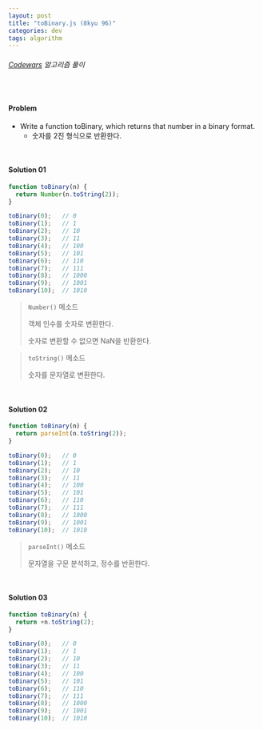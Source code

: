 ```yaml
---
layout: post
title: "toBinary.js (8kyu 96)"
categories: dev
tags: algorithm
---
```


###### [Codewars](https://www.codewars.com) 알고리즘 풀이

<br>

#### Problem

- Write a function toBinary, which returns that number in a binary format.
  - 숫자를 2진 형식으로 반환한다.

<br>

#### Solution 01

```js
function toBinary(n) {
  return Number(n.toString(2));
}

toBinary(0);   // 0
toBinary(1);   // 1
toBinary(2);   // 10
toBinary(3);   // 11
toBinary(4);   // 100
toBinary(5);   // 101
toBinary(6);   // 110
toBinary(7);   // 111
toBinary(8);   // 1000
toBinary(9);   // 1001
toBinary(10);  // 1010
```

> `Number()` 메소드
>
> 객체 인수를 숫자로 변환한다.
>
> 숫자로 변환할 수 없으면 NaN을 반환한다.

> `toString()` 메소드
>
> 숫자를 문자열로 변환한다.

<br>

#### Solution 02

```js
function toBinary(n) {
  return parseInt(n.toString(2));
}

toBinary(0);   // 0
toBinary(1);   // 1
toBinary(2);   // 10
toBinary(3);   // 11
toBinary(4);   // 100
toBinary(5);   // 101
toBinary(6);   // 110
toBinary(7);   // 111
toBinary(8);   // 1000
toBinary(9);   // 1001
toBinary(10);  // 1010
```

> `parseInt()` 메소드
>
> 문자열을 구문 분석하고, 정수를 반환한다.

<br>

#### Solution 03

```js
function toBinary(n) {
  return +n.toString(2);
}

toBinary(0);   // 0
toBinary(1);   // 1
toBinary(2);   // 10
toBinary(3);   // 11
toBinary(4);   // 100
toBinary(5);   // 101
toBinary(6);   // 110
toBinary(7);   // 111
toBinary(8);   // 1000
toBinary(9);   // 1001
toBinary(10);  // 1010
```

<br>

<br>